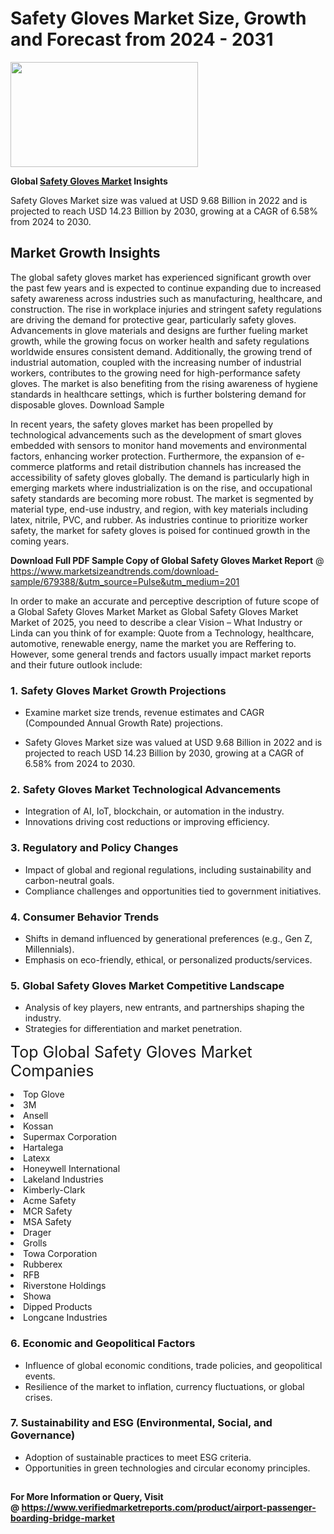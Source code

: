 <H1>Safety Gloves Market Size, Growth and Forecast from 2024 - 2031</H1><img class="aligncenter size-medium wp-image-584254" src="https://thirdeyenews.in/wp-content/uploads/2024/09/Global-Market-Research-300x168.jpeg" alt="" width="300" height="168" /><p><strong>Global&nbsp;<a href="https://www.marketsizeandtrends.com/download-sample/679388/&amp;utm_source=Pulse&amp;utm_medium=201">Safety Gloves Market</a> Insights</strong></p><p>Safety Gloves Market size was valued at USD 9.68 Billion in 2022 and is projected to reach USD 14.23 Billion by 2030, growing at a CAGR of 6.58% from 2024 to 2030.</p><p><h2>Market Growth Insights</h2> <p>The global safety gloves market has experienced significant growth over the past few years and is expected to continue expanding due to increased safety awareness across industries such as manufacturing, healthcare, and construction. The rise in workplace injuries and stringent safety regulations are driving the demand for protective gear, particularly safety gloves. Advancements in glove materials and designs are further fueling market growth, while the growing focus on worker health and safety regulations worldwide ensures consistent demand. Additionally, the growing trend of industrial automation, coupled with the increasing number of industrial workers, contributes to the growing need for high-performance safety gloves. The market is also benefiting from the rising awareness of hygiene standards in healthcare settings, which is further bolstering demand for disposable gloves. Download Sample</p> <p>In recent years, the safety gloves market has been propelled by technological advancements such as the development of smart gloves embedded with sensors to monitor hand movements and environmental factors, enhancing worker protection. Furthermore, the expansion of e-commerce platforms and retail distribution channels has increased the accessibility of safety gloves globally. The demand is particularly high in emerging markets where industrialization is on the rise, and occupational safety standards are becoming more robust. The market is segmented by material type, end-use industry, and region, with key materials including latex, nitrile, PVC, and rubber. As industries continue to prioritize worker safety, the market for safety gloves is poised for continued growth in the coming years. </p><p><span class=""><strong>Download Full PDF Sample Copy of Global Safety Gloves Market Report</strong> @ <a href="https://www.marketsizeandtrends.com/download-sample/679388/&amp;utm_source=Pulse&amp;utm_medium=201" target="_blank">https://www.marketsizeandtrends.com/download-sample/679388/&amp;utm_source=Pulse&amp;utm_medium=201</a></span></p><p>In order to make an accurate and perceptive description of future scope of a Global&nbsp;Safety Gloves Market Market as Global&nbsp;Safety Gloves Market Market of 2025, you need to describe a clear Vision &ndash; What Industry or Linda can you think of for example: Quote from a Technology, healthcare, automotive, renewable energy, name the market you are Reffering to. However, some general trends and factors usually impact market reports and their future outlook include:</p><h3>1.&nbsp;<strong>Safety Gloves Market Growth Projections</strong></h3><ul><li>Examine market size trends, revenue estimates and CAGR (Compounded Annual Growth Rate) projections.</li><li><p>Safety Gloves Market size was valued at USD 9.68 Billion in 2022 and is projected to reach USD 14.23 Billion by 2030, growing at a CAGR of 6.58% from 2024 to 2030.</p></li></ul><h3>2.&nbsp;<strong>Safety Gloves Market Technological Advancements</strong></h3><ul><li>Integration of AI, IoT, blockchain, or automation in the industry.</li><li>Innovations driving cost reductions or improving efficiency.</li></ul><h3>3.&nbsp;<strong>Regulatory and Policy Changes</strong></h3><ul><li>Impact of global and regional regulations, including sustainability and carbon-neutral goals.</li><li>Compliance challenges and opportunities tied to government initiatives.</li></ul><h3>4.&nbsp;<strong>Consumer Behavior Trends</strong></h3><ul><li>Shifts in demand influenced by generational preferences (e.g., Gen Z, Millennials).</li><li>Emphasis on eco-friendly, ethical, or personalized products/services.</li></ul><h3>5.&nbsp;<strong>Global Safety Gloves Market Competitive Landscape</strong></h3><ul><li>Analysis of key players, new entrants, and partnerships shaping the industry.</li><li>Strategies for differentiation and market penetration.</li></ul><p data-pm-slice="1 1 []"><span style="color: inherit; font-family: inherit; font-size: 25px;">Top Global Safety Gloves Market Companies</span></p><div class="" data-test-id=""><p><li>Top Glove</li><li> 3M</li><li> Ansell</li><li> Kossan</li><li> Supermax Corporation</li><li> Hartalega</li><li> Latexx</li><li> Honeywell International</li><li> Lakeland Industries</li><li> Kimberly-Clark</li><li> Acme Safety</li><li> MCR Safety</li><li> MSA Safety</li><li> Drager</li><li> Grolls</li><li> Towa Corporation</li><li> Rubberex</li><li> RFB</li><li> Riverstone Holdings</li><li> Showa</li><li> Dipped Products</li><li> Longcane Industries</li></p></div><h3>6.&nbsp;<strong>Economic and Geopolitical Factors</strong></h3><ul><li>Influence of global economic conditions, trade policies, and geopolitical events.</li><li>Resilience of the market to inflation, currency fluctuations, or global crises.</li></ul><h3>7.&nbsp;<strong>Sustainability and ESG (Environmental, Social, and Governance)</strong></h3><ul><li>Adoption of sustainable practices to meet ESG criteria.</li><li>Opportunities in green technologies and circular economy principles.</li></ul><h2><strong style="font-size: 14px;">For More Information or Query, Visit @&nbsp;</strong><a style="background-color: #ffffff; font-size: 14px;" href="https://www.marketsizeandtrends.com/report/safety-gloves-market/" target="_blank">https://www.verifiedmarketreports.com/product/airport-passenger-boarding-bridge-market</a></h2>
